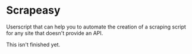 # Scrapeasy
Userscript that can help you to automate the creation of a scraping script for any site that doesn't provide an API.

This isn't finished yet.
